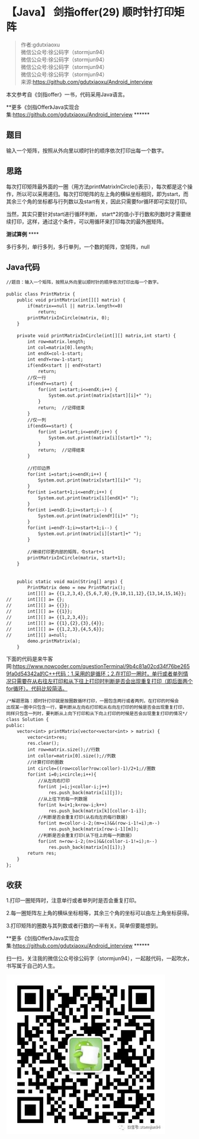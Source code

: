 # 【Java】 剑指offer(29) 顺时针打印矩阵  
  
> 作者:gdutxiaoxu<br/> 微信公众号:徐公码字（stormjun94）<br/>微信公众号:徐公码字（stormjun94）<br/>微信公众号:徐公码字（stormjun94）<br/>微信公众号:徐公码字（stormjun94）<br/>来源:https://github.com/gdutxiaoxu/Android_interview

本文参考自《剑指offer》一书，代码采用Java语言。

**更多《剑指Offer》Java实现合集:https://github.com/gdutxiaoxu/Android_interview ******

## 题目

输入一个矩阵，按照从外向里以顺时针的顺序依次打印出每一个数字。

## 思路

每次打印矩阵最外面的一圈（用方法printMatrixInCircle()表示），每次都是这个操作，所以可以采用递归。每次打印矩阵的左上角的横纵坐标相同，即为start，而其余三个角的坐标都与行列数以及start有关，因此只需要for循环即可实现打印。

当然，其实只要针对start进行循环判断， start*2的值小于行数和列数时才需要继续打印，这样，通过这个条件，可以用循环来打印每次的最外圈矩阵。

**测试算例** ****

多行多列，单行多列，多行单列，一个数的矩阵，空矩阵，null

## **Java代码**

    
    
    //题目：输入一个矩阵，按照从外向里以顺时针的顺序依次打印出每一个数字。
    
    public class PrintMatrix {
    	public void printMatrix(int[][] matrix) {
    		if(matrix==null || matrix.length<=0)
    			return;
    		printMatrixInCircle(matrix, 0);
    	}	
    	
    	private void printMatrixInCircle(int[][] matrix,int start) {
    		int row=matrix.length;
    		int col=matrix[0].length;
    		int endX=col-1-start;
    		int endY=row-1-start;
    		if(endX<start || endY<start)
    			return;
    		//仅一行
    		if(endY==start) {
    			for(int i=start;i<=endX;i++) {
    				System.out.print(matrix[start][i]+" ");
    			}
    			return;  //记得结束
    		}
    		//仅一列
    		if(endX==start) {
    			for(int i=start;i<=endY;i++) {
    				System.out.print(matrix[i][start]+" ");
    			}
    			return;  //记得结束
    		}				
    		
    		//打印边界
    		for(int i=start;i<=endX;i++) {
    			System.out.print(matrix[start][i]+" ");
    		}
    		for(int i=start+1;i<=endY;i++) {
    			System.out.print(matrix[i][endX]+" ");
    		}
    		for(int i=endX-1;i>=start;i--) {
    			System.out.print(matrix[endY][i]+" ");
    		}
    		for(int i=endY-1;i>=start+1;i--) {
    			System.out.print(matrix[i][start]+" ");
    		}
    		
    		//继续打印更内部的矩阵，令start+1
    		printMatrixInCircle(matrix, start+1);
    	}
    	
    	
    	public static void main(String[] args) {
    		PrintMatrix demo = new PrintMatrix();
    		int[][] a= {{1,2,3,4},{5,6,7,8},{9,10,11,12},{13,14,15,16}};
    //		int[][] a= {};
    //		int[][] a= {{}};
    //		int[][] a= {{1}};
    //		int[][] a= {{1,2,3,4}};
    //		int[][] a= {{1},{2},{3},{4}};
    //		int[][] a= {{1,2,3},{4,5,6}};
    //		int[][] a=null;
    		demo.printMatrix(a);
    	}
    

下面的代码是来牛客网:https://www.nowcoder.com/questionTerminal/9b4c81a02cd34f76be2659fa0d54342a的C++代码：1.采用的是循环；2.在打印一圈时，单行或者单列情况只需要在从右往左打印和从下往上打印时判断是否会出现重复打印（即后面两个for循环）。代码比较简洁。

    
    
    /*解题思路：顺时针打印就是按圈数循环打印，一圈包含两行或者两列，在打印的时候会
    出现某一圈中只包含一行，要判断从左向右打印和从右向左打印的时候是否会出现重复打印，
    同样只包含一列时，要判断从上向下打印和从下向上打印的时候是否会出现重复打印的情况*/
    class Solution {
    public:
        vector<int> printMatrix(vector<vector<int> > matrix) {
            vector<int>res;
            res.clear();
            int row=matrix.size();//行数
            int collor=matrix[0].size();//列数
            //计算打印的圈数
            int circle=((row<collor?row:collor)-1)/2+1;//圈数
            for(int i=0;i<circle;i++){
                //从左向右打印
                for(int j=i;j<collor-i;j++)
                    res.push_back(matrix[i][j]);         
                //从上往下的每一列数据
                for(int k=i+1;k<row-i;k++)
                    res.push_back(matrix[k][collor-1-i]);
                //判断是否会重复打印(从右向左的每行数据)
                for(int m=collor-i-2;(m>=i)&&(row-i-1!=i);m--)
                    res.push_back(matrix[row-i-1][m]);
                //判断是否会重复打印(从下往上的每一列数据)
                for(int n=row-i-2;(n>i)&&(collor-i-1!=i);n--)
                    res.push_back(matrix[n][i]);}
            return res;
        }
    };
    

## **收获**

1.打印一圈矩阵时，注意单行或者单列时是否会重复打印。

2.每一圈矩阵左上角的横纵坐标相等，其余三个角的坐标可以由左上角坐标获得。

3.打印矩阵的圈数与其列数或者行数的一半有关。简单但要能想到。

**更多《剑指Offer》Java实现合集:https://github.com/gdutxiaoxu/Android_interview ******

扫一扫，关注我的微信公众号徐公码字（stormjun94），一起敲代码，一起吹水，书写属于自己的人生。

![](https://raw.githubusercontent.com/gdutxiaoxu/blog_pic/master/offer/20200722234908.png)